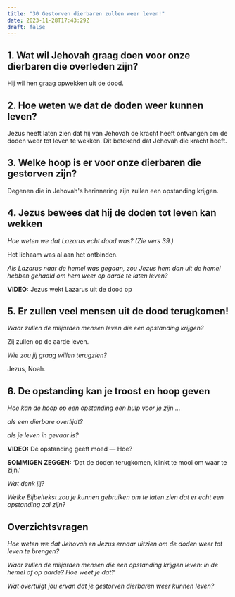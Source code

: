 ```yaml
---
title: "30 Gestorven dierbaren zullen weer leven!"
date: 2023-11-28T17:43:29Z
draft: false
---
```


## 1. Wat wil Jehovah graag doen voor onze dierbaren die overleden zijn?

Hij wil hen graag opwekken uit de dood.

## 2. Hoe weten we dat de doden weer kunnen leven?

Jezus heeft laten zien dat hij van Jehovah de kracht heeft ontvangen om de doden weer tot leven te wekken. Dit betekend dat Jehovah die kracht heeft.

## 3. Welke hoop is er voor onze dierbaren die gestorven zijn?

Degenen die in Jehovah's herinnering zijn zullen een opstanding krijgen.

## 4. Jezus bewees dat hij de doden tot leven kan wekken

_Hoe weten we dat Lazarus echt dood was? (Zie vers 39.)_

Het lichaam was al aan het ontbinden.

_Als Lazarus naar de hemel was gegaan, zou Jezus hem dan uit de hemel hebben gehaald om hem weer op aarde te laten leven?_

**VIDEO:** Jezus wekt Lazarus uit de dood op

## 5. Er zullen veel mensen uit de dood terugkomen!

_Waar zullen de miljarden mensen leven die een opstanding krijgen?_

Zij zullen op de aarde leven.

_Wie zou jij graag willen terugzien?_

Jezus, Noah.

## 6. De opstanding kan je troost en hoop geven

_Hoe kan de hoop op een opstanding een hulp voor je zijn ..._

_als een dierbare overlijdt?_

_als je leven in gevaar is?_

**VIDEO:** De opstanding geeft moed — Hoe?

**SOMMIGEN ZEGGEN:** ‘Dat de doden terugkomen, klinkt te mooi om waar te zijn.’

_Wat denk jij?_

_Welke Bijbeltekst zou je kunnen gebruiken om te laten zien dat er echt een opstanding zal zijn?_

## Overzichtsvragen

_Hoe weten we dat Jehovah en Jezus ernaar uitzien om de doden weer tot leven te brengen?_

_Waar zullen de miljarden mensen die een opstanding krijgen leven: in de hemel of op aarde? Hoe weet je dat?_

_Wat overtuigt jou ervan dat je gestorven dierbaren weer kunnen leven?_
